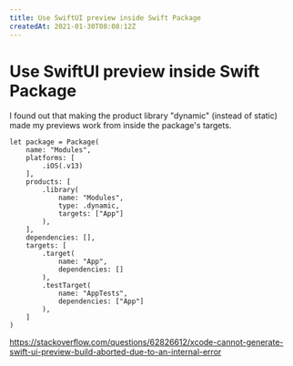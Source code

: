 ```yaml
---
title: Use SwiftUI preview inside Swift Package
createdAt: 2021-01-30T08:08:12Z
---
```


# Use SwiftUI preview inside Swift Package

I found out that making the product library "dynamic" (instead of static) made my previews work from inside the package's targets.

```
let package = Package(
    name: "Modules",
    platforms: [
        .iOS(.v13)
    ],
    products: [
        .library(
            name: "Modules",
            type: .dynamic,
            targets: ["App"]
        ),
    ],
    dependencies: [],
    targets: [
        .target(
            name: "App",
            dependencies: []
        ),
        .testTarget(
            name: "AppTests",
            dependencies: ["App"]
        ),
    ]
)
```

https://stackoverflow.com/questions/62826612/xcode-cannot-generate-swift-ui-preview-build-aborted-due-to-an-internal-error